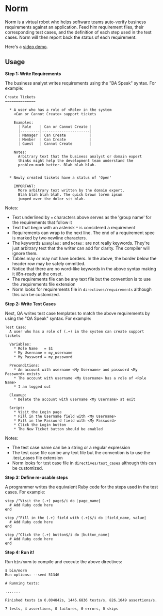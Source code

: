 Norm
====
Norm is a virtual robot who helps software teams auto-verify
business requirements against an application. Feed him requirement
files, their corresponding test cases, and the definition of
each step used in the test cases. Norm will then report back the 
status of each requirement.

Here's a [video demo](http://www.youtube.com/watch?v=RuC8owWbdQA&feature=g-upl).

Usage
-----

**Step 1: Write Requirements**

The business analyst writes requirements using the "BA Speak" syntax.
For example:

```
Create Tickets
==============

  * A user who has a role of <Role> in the system
    <Can or Cannot Create> support tickets

    Examples:
      | Role    | Can or Cannot Create |
      |---------|----------------------|
      | Manager | Can Create           |
      | Member  | Can Create           |
      | Guest   | Cannot Create        |

    Notes:
      Arbitrary text that the business analyst or domain expert
      thinks might help the development team understand the
      problem much better. Blah blah blah.


  * Newly created tickets have a status of 'Open'

    IMPORTANT:
      More arbitrary text written by the domain expert.
      Blah blah blah blah. The quick brown lorem ipsum
      jumped over the dolor sit blah.
```

Notes:

 * Text underlined by `=` characters above serves as the 'group name'
   for the requirements that follow it
 * Text that begin with an asterisk `*` is considered a requirement
 * Requirements can wrap to the next line. The end of a requirement
   spec is marked by two newline characters.
 * The keywords `Examples:` and `Notes:` are not really keywords. They're
   just arbitrary text that the writer can add for clarity. The compiler
   will ignore them.
 * Tables may or may not have borders. In the above, the border below the
   header row may be safely ommitted.
 * Notice that there are no word-like keywords in the above syntax making
   it il8n-ready at the onset.
 * The requirements file can be any text file but the convention is to
   use the .requirements file extension
 * Norm looks for requirements file in `directives/requirements` although
   this can be customized.

**Step 2: Write Test Cases**

Next, QA writes test case templates to match the above requirements
by using the "QA Speak" syntax. For example:

```
Test Case:
  A user who has a role of (.+) in the system can create support tickets

  Variables:
    * Role Name   = $1
    * My Username = my_username
    * My Password = my_password

  Preconditions:
    * An account with username <My Username> and password <My Password> exists
    * The account with username <My Username> has a role of <Role Name>
    * I am logged out

  Cleanup:
    * Delete the account with username <My Username> at exit

  Script:
    * Visit the Login page
    * Fill in the Username field with <My Username>
    * Fill in the Password field with <My Password>
    * Click the Login button
    * The New Ticket button should be enabled
```

Notes:

  * The test case name can be a string or a regular expression
  * The test case file can be any text file but the convention is to
    use the .test_cases file extension
  * Norm looks for test case file in `directives/test_cases` although
    this can be customized.

**Step 3: Define re-usable steps**

A programmer writes the equivalent Ruby code for the steps used in the test cases. For example:

```
step /^Visit the (.+) page$/i do |page_name|
  # Add Ruby code here
end

step /^Fill in the (.+) field with (.+)$/i do |field_name, value|
  # Add Ruby code here
end

step /^Click the (.+) button$/i do |button_name|
  # Add Ruby code here
end
```

**Step 4: Run it!**

Run `bin/norm` to compile and execute the above directives:

```
$ bin/norm
Run options: --seed 51346

# Running tests:

.......

Finished tests in 0.004842s, 1445.6836 tests/s, 826.1049 assertions/s.

7 tests, 4 assertions, 0 failures, 0 errors, 0 skips
```